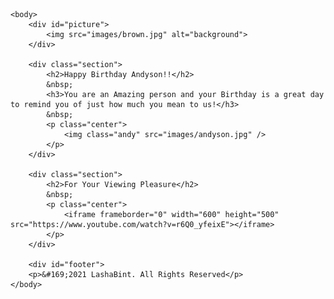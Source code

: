 <!DOCTYPE html>	
<html>	
	<head>
		<title>Happy Birthday SparkAndy</title>
		<link rel="stylesheet" type="text/css" href="CSS/style.css" />
		<meta name="viewport" content="width=device-width, initial-scale=1.0">
	</head>

	<body>
		<div id="picture">
			<img src="images/brown.jpg" alt="background">
		</div>

		<div class="section">
			<h2>Happy Birthday Andyson!!</h2>
			&nbsp;
			<h3>You are an Amazing person and your Birthday is a great day to remind you of just how much you mean to us!</h3>
			&nbsp;
			<p class="center">
				<img class="andy" src="images/andyson.jpg" />
			</p>
		</div>

		<div class="section">
			<h2>For Your Viewing Pleasure</h2>
			&nbsp;
			<p class="center">
				<iframe frameborder="0" width="600" height="500" src="https://www.youtube.com/watch?v=r6Q0_yfeixE"></iframe>
			</p>
		</div>

		<div id="footer">
		<p>&#169;2021 LashaBint. All Rights Reserved</p>
	</body>
</html>
